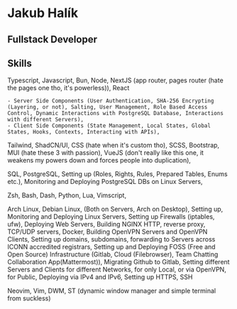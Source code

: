 # Jakub Halík

## Fullstack Developer

## Skills

Typescript, Javascript, Bun, Node, NextJS (app router, pages router (hate the pages one tho, it's powerless)), React

    - Server Side Components (User Authentication, SHA-256 Encrypting (Layering, or not), Salting, User Management, Role Based Access Control, Dynamic Interactions with PostgreSQL Database, Interactions with different Servers),
    - Client Side Components (State Management, Local States, Global States, Hooks, Contexts, Interacting with APIs),

Tailwind, ShadCN/UI, CSS (hate when it's custom tho), SCSS, Bootstrap, MUI (hate these 3 with passion), VueJS (don't really like this one, it weakens my powers down and forces people into duplication),

SQL, PostgreSQL, Setting up (Roles, Rights, Rules, Prepared Tables, Enums etc.), Monitoring and Deploying PostgreSQL DBs on Linux Servers,

Zsh, Bash, Dash, Python, Lua, Vimscript,

Arch Linux, Debian Linux, (Both on Servers, Arch on Desktop), Setting up, Monitoring and Deploying Linux Servers, Setting up Firewalls (iptables, ufw), Deploying Web Servers, Building NGINX HTTP, reverse proxy, TCP/UDP servers, Docker, Building OpenVPN Servers and OpenVPN Clients, Setting up domains, subdomains, forwarding to Servers across ICONN accredited registrars, Setting up and Deploying FOSS (Free and Open Source) Infrastructure (Gitlab, Cloud (Filebrowser), Team Chatting Collaboration App(Mattermost)), Migrating Github to Gitlab, Setting different Servers and Clients for different Networks, for only Local, or via OpenVPN, for Public, Deploying via IPv4 and IPv6, Setting up HTTPS, SSH

Neovim, Vim, DWM, ST (dynamic window manager and simple terminal from suckless)
